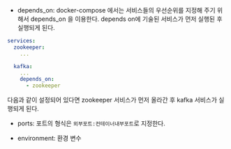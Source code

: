 - depends_on: docker-compose 에서는 서비스들의 우선순위를 지정해 주기 위해서 depends_on 을 이용한다. depends on에 기술된 서비스가 먼저 실행된 후 실행되게 된다.

```yaml
services:
  zookeeper:
    ...

  kafka:
    ...
    depends_on:
      - zookeeper

```

다음과 같이 설정되어 있다면 zookeeper 서비스가 먼저 올라간 후 kafka 서비스가 실행되게 된다.

- ports: 포트의 형식은 `외부포트:컨테이너내부포트`로 지정한다.

- environment: 환경 변수
